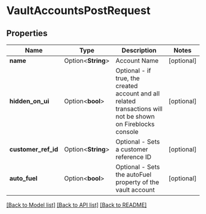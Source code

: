 # VaultAccountsPostRequest

## Properties

Name | Type | Description | Notes
------------ | ------------- | ------------- | -------------
**name** | Option<**String**> | Account Name | [optional]
**hidden_on_ui** | Option<**bool**> | Optional - if true, the created account and all related transactions will not be shown on Fireblocks console | [optional]
**customer_ref_id** | Option<**String**> | Optional - Sets a customer reference ID | [optional]
**auto_fuel** | Option<**bool**> | Optional - Sets the autoFuel property of the vault account | [optional]

[[Back to Model list]](../README.md#documentation-for-models) [[Back to API list]](../README.md#documentation-for-api-endpoints) [[Back to README]](../README.md)


